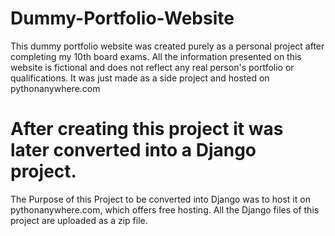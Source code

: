 # Dummy-Portfolio-Website
This dummy portfolio website was created purely as a personal project after completing my 10th board exams. All the information presented on this website is fictional and does not reflect any real person's portfolio or qualifications. It was just made as a side project and hosted on pythonanywhere.com  

# After creating this project it was later converted into a Django project.
The Purpose of this Project to be converted into Django was to host it on pythonanywhere.com, which offers free hosting. 
All the Django files of this project are uploaded as a zip file.
